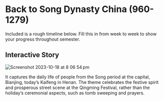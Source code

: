 # Back to Song Dynasty China (960-1279)


Included is a rough timeline below. Fill this in from week to week to show your progress throughout semester.

## Interactive Story

![Screenshot 2023-10-18 at 8 06 54 pm](https://github.com/Mood4Design/InteractiveStory/assets/5491619/3040c1dd-03e9-4668-b83e-4c7714329e5a)

It captures the daily life of people from the Song period at the capital, Bianjing, today’s Kaifeng in Henan. The theme celebrates the festive spirit and prosperous street scene at the Qingming Festival, rather than the holiday’s ceremonial aspects, such as tomb sweeping and prayers.
